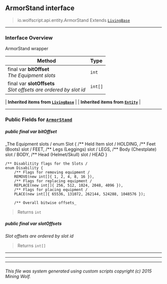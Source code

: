 ## ArmorStand __interface__

>io.wolfscript.api.entity.ArmorStand
>Extends [`LivingBase`](living/LivingBase.md)

---

### Interface Overview

ArmorStand wrapper

Method | Type   
--- | :--- 
final var __bitOffset__ <br> _The Equipment slots_ | `int`
final var __slotOffsets__ <br> _Slot offsets are ordered by slot id_ | `int[]`
 |
__Inherited items from [`LivingBase`](living/LivingBase.md)__ |
 |
__Inherited items from [`Entity`](Entity.md)__ |







---


### Public Fields for [`ArmorStand`](ArmorStand.md)

##### <a id='bitoffset'></a>public final var __bitOffset__

_The Equipment slots /
    enum Slot {
        /** Held Item slot /
        HOLDING,
        /** Feet (Boots) slot /
        FEET,
        /** Legs (Leggings) slot /
        LEGS,
        /** Body (Chestplate) slot /
        BODY,
        /** Head (Helmet/Skull) slot /
        HEAD
    }

    /** Disablitity flags for the Slots /
    enum Disability {
        /** Flags for removing equipment /
        REMOVE(new int[]{ 1, 2, 4, 8, 16 }),
        /** Flags for replacing equipment /
        REPLACE(new int[]{ 256, 512, 1024, 2048, 4096 }),
        /** Flags for placing equipment /
        PLACE(new int[]{ 65536, 131072, 262144, 524288, 1048576 });

        /** Overall bitwise offsets_

>Returns
>  `int`

##### <a id='slotoffsets'></a>public final var __slotOffsets__

_Slot offsets are ordered by slot id_

>Returns
>  `int[]`

---


---


---


###### This file was system generated using custom scripts copyright (c) 2015 Mining Wolf.
	


